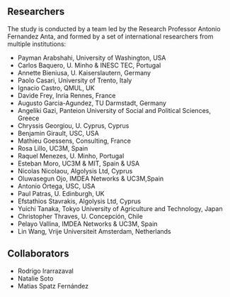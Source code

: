 ## Researchers

The study is conducted by a team led by the Research Professor Antonio Fernandez Anta, and formed by a set of international researchers from multiple institutions:

- Payman Arabshahi, University of Washington, USA
- Carlos Baquero, U. Minho & INESC TEC, Portugal
- Annette Bieniusa, U. Kaiserslautern, Germany
- Paolo Casari, University of Trento, Italy
- Ignacio Castro, QMUL, UK
- Davide Frey, Inria Rennes, France
- Augusto Garcia-Agundez, TU Darmstadt, Germany
- Angeliki Gazi, Panteion University of Social and Political Sciences, Greece
- Chryssis Georgiou, U. Cyprus, Cyprus
- Benjamin Girault, USC, USA
- Mathieu Goessens, Consulting, France
- Rosa Lillo, UC3M, Spain
- Raquel Menezes, U. Minho, Portugal
- Esteban Moro, UC3M & MIT, Spain & USA
- Nicolas Nicolaou, Algolysis Ltd, Cyprus
- Oluwasegun Ojo, IMDEA Networks & UC3M,Spain
- Antonio Ortega, USC, USA
- Paul Patras, U. Edinburgh, UK
- Efstathios Stavrakis, Algolysis Ltd, Cyprus
- Yuichi Tanaka, Tokyo University of Agriculture and Technology, Japan
- Christopher Thraves, U. Concepción, Chile
- Pelayo Vallina, IMDEA Networks & UC3M, Spain
- Lin Wang, Vrije Universiteit Amsterdam, Netherlands

## Collaborators

- Rodrigo Irarrazaval
- Natalie Soto
- Matias Spatz Fernández

